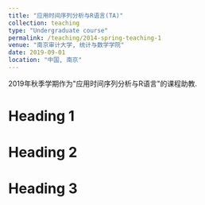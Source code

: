```yaml
---
title: "应用时间序列分析与R语言(TA)"
collection: teaching
type: "Undergraduate course"
permalink: /teaching/2014-spring-teaching-1
venue: "南京审计大学, 统计与数学学院"
date: 2019-09-01
location: "中国, 南京"
---
```


2019年秋季学期作为"应用时间序列分析与R语言"的课程助教.

Heading 1
======

Heading 2
======

Heading 3
======
